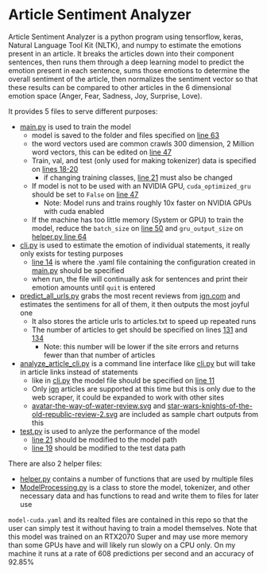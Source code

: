 # Article Sentiment Analyzer

Article Sentiment Analyzer is a python program using tensorflow, keras, Natural Language Tool Kit (NLTK), and numpy to estimate the emotions present in an article. It breaks the articles down into their component sentences, then runs them through a deep learning model to predict the emotion present in each sentence, sums those emotions to determine the overall sentiment of the article, then normalizes the sentiment vector so that these results can be compared to other articles in the 6 dimensional emotion space (Anger, Fear, Sadness, Joy, Surprise, Love).

It provides 5 files to serve different purposes:

* [main.py](main.py) is used to train the model
  * model is saved to the folder and files specified on [line 63](main.py#L63)
  * the word vectors used are common crawls 300 dimension, 2 Million word vectors, this can be edited on [line 47](main.py#L47)
  * Train, val, and test (only used for making tokenizer) data is specified on [lines 18-20](main.py#L18-20) 
    * if changing training classes, [line 21](main.py#L21) must also be changed
  * If model is not to be used with an NVIDIA GPU, `cuda_optimized_gru` should be set to `False` on [line 47](main.py#L47)  
    * Note: Model runs and trains roughly 10x faster on NVIDIA GPUs with cuda enabled
  * If the machine has too little memory (System or GPU) to train the model, reduce the `batch_size` on [line 50](main.py#L50) and `gru_output_size` on [helper.py line 64](helper.py#L64)
* [cli.py](cli.py) is used to estimate the emotion of individual statements, it really only exists for testing purposes
  * [line 14](cli.py#L14) is where the .yaml file containing the configuration created in [main.py](main.py#L63) should be specified
  * when run, the file will continually ask for sentences and print their emotion amounts until `quit` is entered
* [predict_all_urls.py](predict_all_urls.py) grabs the most recent reviews from [ign.com](https://www.ign.com/reviews) and estimates the sentimens for all of them, it then outputs the most joyful one
  * It also stores the article urls to articles.txt to speed up repeated runs
  * The number of articles to get should be specified on lines [131](predict_all_urls.py#L131) and [134](predict_all_urls.py#L134)
    * Note: this number will be lower if the site errors and returns fewer than that number of articles
* [analyze_article_cli.py](analyze_article_cli.py) is a command line interface like [cli.py](cli.py) but will take in article links instead of statements
  * like in [cli.py](cli.py) the model file should be specified on [line 11](analyze_article_cli.py#L11)
  * Only [ign](https://www.ign.com) articles are supported at this time but this is only due to the web scraper, it could be expanded to work with other sites
  * [avatar-the-way-of-water-review.svg](avatar-the-way-of-water-review.svg) and [star-wars-knights-of-the-old-republic-review-2.svg](star-wars-knights-of-the-old-republic-review-2.svg) are included as sample chart outputs from this
* [test.py](test.py) is used to anlyze the performance of the model
  * [line 21](test.py#L21) should be modified to the model path
  * [line 19](test.py#L19) should be modified to the test data path

There are also 2 helper files:

* [helper.py](helper.py) contains a number of functions that are used by multiple files
* [ModelProcessing.py](ModelProcessing.py) is a class to store the model, tokenizer, and other necessary data and has functions to read and write them to files for later use

`model-cuda.yaml` and its realted files are contained in this repo so that the user can simply test it without having to train a model themselves. Note that this model was trained on an RTX2070 Super and may use more memory than some GPUs have and will likely run slowly on a CPU only. On my machine it runs at a rate of 608 predictions per second and an accuracy of 92.85%